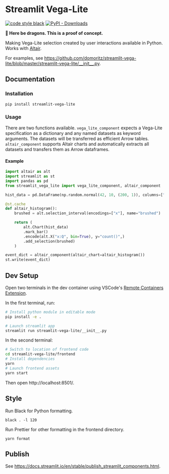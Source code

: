 # Streamlit Vega-Lite

[![code style black](https://img.shields.io/badge/code%20style-black-000000.svg)](https://github.com/psf/black)
[![PyPI - Downloads](https://img.shields.io/pypi/v/streamlit-vega-lite)](https://pypi.org/project/streamlit-vega-lite)

**🐉 Here be dragons. This is a proof of concept.**

Making Vega-Lite selection created by user interactions available in Python. Works with [Altair](https://altair-viz.github.io/).

For examples, see https://github.com/domoritz/streamlit-vega-lite/blob/master/streamlit-vega-lite/__init__.py. 

## Documentation

### Installation

`pip install streamlit-vega-lite`

### Usage

There are two functions available. `vega_lite_component` expects a Vega-Lite specification as a dictionary and any named datasets as keyword arguments. The datasets will be transferred as efficient Arrow tables. `altair_component` supports Altair charts and automatically extracts all datasets and transfers them as Arrow dataframes.

#### Example

```python
import altair as alt
import streamlit as st
import pandas as pd
from streamlit_vega_lite import vega_lite_component, altair_component

hist_data = pd.DataFrame(np.random.normal(42, 10, (200, 1)), columns=["x"])

@st.cache
def altair_histogram():
    brushed = alt.selection_interval(encodings=["x"], name="brushed")

    return (
        alt.Chart(hist_data)
        .mark_bar()
        .encode(alt.X("x:Q", bin=True), y="count()",)
        .add_selection(brushed)
    )

event_dict = altair_component(altair_chart=altair_histogram())
st.write(event_dict)
```

## Dev Setup

Open two terminals in the dev container using VSCode's [Remote Containers Extension](https://code.visualstudio.com/docs/remote/containers).

In the first terminal, run:

```bash
# Install python module in editable mode
pip install -e .

# Launch streamlit app
streamlit run streamlit-vega-lite/__init__.py
```

In the second terminal:

```bash
# Switch to location of frontend code
cd streamlit-vega-lite/frontend
# Install dependencies
yarn
# Launch frontend assets
yarn start
```

Then open http://localhost:8501/.

## Style

Run Black for Python formatting.

```
black . -l 120
```

Run Prettier for other formatting in the frontend directory.

```
yarn format
```

## Publish

See https://docs.streamlit.io/en/stable/publish_streamlit_components.html.
